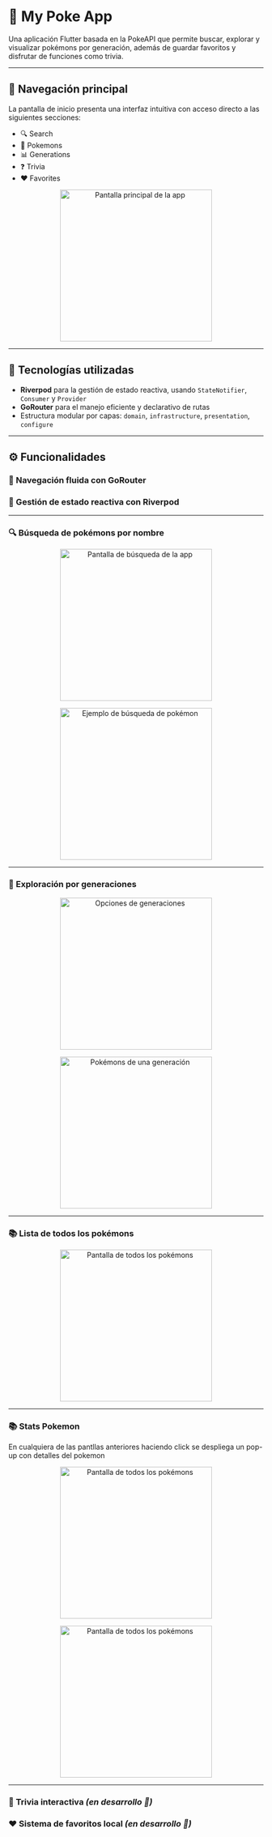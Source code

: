 # 📱 My Poke App

Una aplicación Flutter basada en la PokeAPI que permite buscar, explorar y visualizar pokémons por generación, además de guardar favoritos y disfrutar de funciones como trivia.

---

## 🧭 Navegación principal

La pantalla de inicio presenta una interfaz intuitiva con acceso directo a las siguientes secciones:

- 🔍 Search  
- 🎴 Pokemons  
- 📊 Generations  
- ❓ Trivia  
- ❤️ Favorites  

<p align="center">
  <img src="/lib/assets/demo/menu.jpeg" width="300" alt="Pantalla principal de la app">
</p>

---

## 🧠 Tecnologías utilizadas

- **Riverpod** para la gestión de estado reactiva, usando `StateNotifier`, `Consumer` y `Provider`
- **GoRouter** para el manejo eficiente y declarativo de rutas
- Estructura modular por capas: `domain`, `infrastructure`, `presentation`, `configure`

---

## ⚙️ Funcionalidades

### 🔄 Navegación fluida con GoRouter

### 🔁 Gestión de estado reactiva con Riverpod

---

### 🔍 Búsqueda de pokémons por nombre

<p align="center">
  <img src="/lib/assets/demo/search.jpeg" width="300" alt="Pantalla de búsqueda de la app">
</p>

<p align="center">
  <img src="/lib/assets/demo/search_example.jpeg" width="300" alt="Ejemplo de búsqueda de pokémon">
</p>

---

### 🧬 Exploración por generaciones

<p align="center">
  <img src="/lib/assets/demo/generations_options.jpeg" width="300" alt="Opciones de generaciones">
</p>

<p align="center">
  <img src="/lib/assets/demo/generations.jpeg" width="300" alt="Pokémons de una generación">
</p>

---

### 📚 Lista de todos los pokémons

<p align="center">
  <img src="/lib/assets/demo/pokemons.jpeg" width="300" alt="Pantalla de todos los pokémons">
</p>

---
### 📚 Stats Pokemon
En cualquiera de las pantllas anteriores haciendo click se despliega un pop-up con detalles del pokemon
<p align="center">
  <img src="/lib/assets/demo/pokemons_card.jpeg" width="300" alt="Pantalla de todos los pokémons">
</p>

<p align="center">
  <img src="/lib/assets/demo/card_example.jpeg" width="300" alt="Pantalla de todos los pokémons">
</p>

---


### 🧠 Trivia interactiva *(en desarrollo 🚧)*

### ❤️ Sistema de favoritos local *(en desarrollo 🚧)*